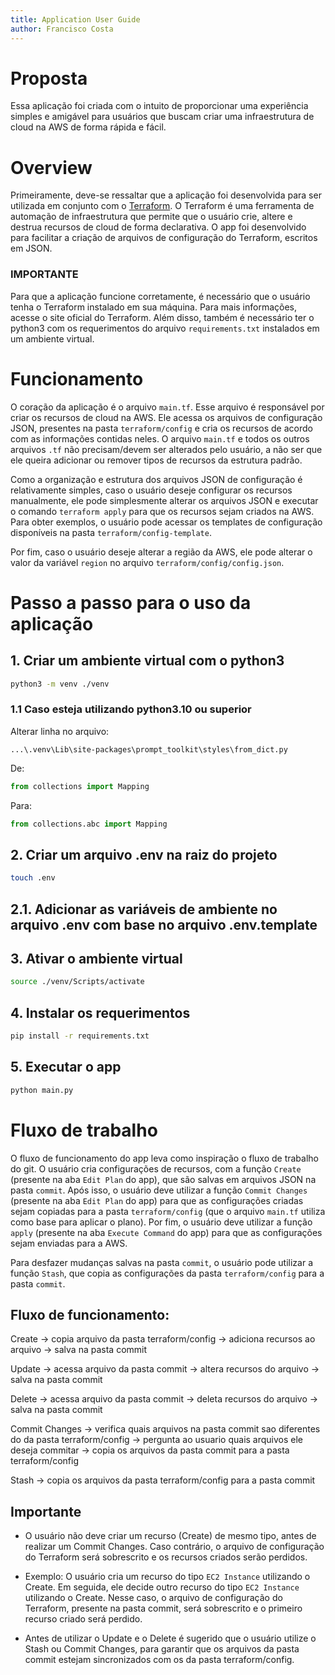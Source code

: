```yaml
---
title: Application User Guide
author: Francisco Costa
---
```


# Proposta
Essa aplicação foi criada com o intuito de proporcionar uma experiência simples e amigável para usuários que buscam criar uma infraestrutura de cloud na AWS de forma rápida e fácil.

# Overview
Primeiramente, deve-se ressaltar que a aplicação foi desenvolvida para ser utilizada em conjunto com o [Terraform](https://www.terraform.io/). O Terraform é uma ferramenta de automação de infraestrutura que permite que o usuário crie, altere e destrua recursos de cloud de forma declarativa. O app foi desenvolvido para facilitar a criação de arquivos de configuração do Terraform, escritos em JSON.

### IMPORTANTE
Para que a aplicação funcione corretamente, é necessário que o usuário tenha o Terraform instalado em sua máquina. Para mais informações, acesse o site oficial do Terraform. Além disso, também é necessário ter o python3 com os requerimentos do arquivo `requirements.txt` instalados em um ambiente virtual.

# Funcionamento
O coração da aplicação é o arquivo `main.tf`. Esse arquivo é responsável por criar os recursos de cloud na AWS. Ele acessa os arquivos de configuração JSON, presentes na pasta `terraform/config` e cria os recursos de acordo com as informações contidas neles. O arquivo `main.tf` e todos os outros arquivos `.tf` não precisam/devem ser alterados pelo usuário, a não ser que ele queira adicionar ou remover tipos de recursos da estrutura padrão.

Como a organização e estrutura dos arquivos JSON de configuração é relativamente simples, caso o usuário deseje configurar os recursos manualmente, ele pode simplesmente alterar os arquivos JSON e executar o comando `terraform apply` para que os recursos sejam criados na AWS. Para obter exemplos, o usuário pode acessar os templates de configuração disponíveis na pasta `terraform/config-template`.

Por fim, caso o usuário deseje alterar a região da AWS, ele pode alterar o valor da variável `region` no arquivo `terraform/config/config.json`. 

# Passo a passo para o uso da aplicação
## 1. Criar um ambiente virtual com o python3
```bash
python3 -m venv ./venv
```

### 1.1 Caso esteja utilizando python3.10 ou superior
Alterar linha no arquivo: 
```
...\.venv\Lib\site-packages\prompt_toolkit\styles\from_dict.py
```
De:
```python
from collections import Mapping
```
Para:
```python 
from collections.abc import Mapping
```

## 2. Criar um arquivo .env na raiz do projeto
```bash
touch .env
```

## 2.1. Adicionar as variáveis de ambiente no arquivo .env com base no arquivo .env.template

## 3. Ativar o ambiente virtual
```bash
source ./venv/Scripts/activate
```

## 4. Instalar os requerimentos
```bash
pip install -r requirements.txt
```

## 5. Executar o app
```bash
python main.py
```


# Fluxo de trabalho

O fluxo de funcionamento do app leva como inspiração o fluxo de trabalho do git. O usuário cria configurações de recursos, com a função `Create` (presente na aba `Edit Plan` do app), que são salvas em arquivos JSON na pasta `commit`. Após isso, o usuário deve utilizar a função `Commit Changes` (presente na aba `Edit Plan` do app) para que as configurações criadas sejam copiadas para a pasta `terraform/config` (que o arquivo `main.tf` utiliza como base para aplicar o plano). Por fim, o usuário deve utilizar a função `apply` (presente na aba `Execute Command` do app) para que as configurações sejam enviadas para a AWS.

Para desfazer mudanças salvas na pasta `commit`, o usuário pode utilizar a função `Stash`, que copia as configurações da pasta `terraform/config` para a pasta `commit`.

## Fluxo de funcionamento:
Create -> copia arquivo da pasta terraform/config -> adiciona recursos ao arquivo -> salva na pasta commit

Update -> acessa arquivo da pasta commit -> altera recursos do arquivo -> salva na pasta commit

Delete -> acessa arquivo da pasta commit -> deleta recursos do arquivo -> salva na pasta commit

Commit Changes -> verifica quais arquivos na pasta commit sao diferentes do da pasta terraform/config ->
pergunta ao usuario quais arquivos ele deseja commitar -> copia os arquivos da pasta commit para a pasta terraform/config

Stash -> copia os arquivos da pasta terraform/config para a pasta commit 

## Importante

* O usuário não deve criar um recurso (Create) de mesmo tipo, antes de realizar um Commit Changes. Caso contrário, o arquivo de configuração do Terraform será sobrescrito e os recursos criados serão perdidos.

* Exemplo: O usuário cria um recurso do tipo `EC2 Instance` utilizando o Create. Em seguida, ele decide outro recurso do tipo `EC2 Instance` utilizando o Create. Nesse caso, o arquivo de configuração do Terraform, presente na pasta commit, será sobrescrito e o primeiro recurso criado será perdido.

* Antes de utilizar o Update e o Delete é sugerido que o usuário utilize o Stash ou Commit Changes, para garantir que os arquivos da pasta commit estejam sincronizados com os da pasta terraform/config.

